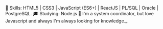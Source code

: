 🚀 Skills: HTML5 | CSS3 | JavaScript (ES6+) | ReactJS | PL/SQL | Oracle | PostgreSQL.
🎓 Studying: Node.js
💼 I'm a system coordinator, but love Javascript and always I'm always looking for knowledge._
